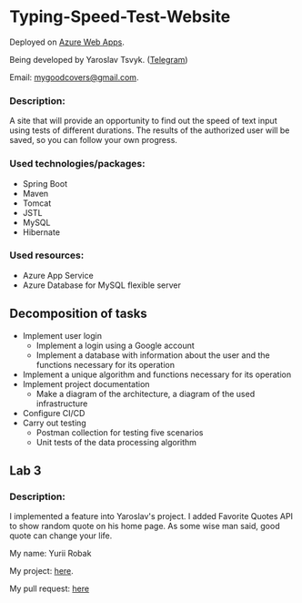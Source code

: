 # Typing-Speed-Test-Website
Deployed on [Azure Web Apps](https://typingspeedtestwebsite.azurewebsites.net).

Being developed by Yaroslav Tsvyk. ([Telegram](https://t.me/EdenMonde))

Email: mygoodcovers@gmail.com.

### Description:

A site that will provide an opportunity to find out the speed of text input using tests of different durations. The results of the authorized user will be saved, so you can follow your own progress.

### Used technologies/packages: 
- Spring Boot
- Maven
- Tomcat
- JSTL
- MySQL
- Hibernate

### Used resources: 
- Azure App Service
- Azure Database for MySQL flexible server

## Decomposition of tasks
- Implement user login
  - Implement a login using a Google account
  - Implement a database with information about the user and the functions necessary for its operation
- Implement a unique algorithm and functions necessary for its operation
- Implement project documentation
  - Make a diagram of the architecture, a diagram of the used infrastructure
- Configure CI/CD
- Carry out testing
  - Postman collection for testing five scenarios
  - Unit tests of the data processing algorithm

## Lab 3

### Description:

I implemented a feature into Yaroslav's project. I added Favorite Quotes API to show random quote on his home page. As some wise man said, good quote can change your life.

My name: Yurii Robak

My project: [here](https://github.com/yabluko/Robak.LNU.Job-Portal).

My pull request: [here](https://github.com/Bossanova567/Typing-Speed-Test-Website/pull/1)